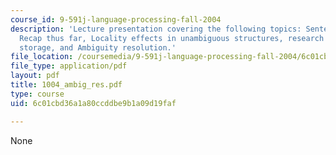 ```yaml
---
course_id: 9-591j-language-processing-fall-2004
description: 'Lecture presentation covering the following topics: Sentence processing:
  Recap thus far, Locality effects in unambiguous structures, research results, Syntactic
  storage, and Ambiguity resolution.'
file_location: /coursemedia/9-591j-language-processing-fall-2004/6c01cbd36a1a80ccddbe9b1a09d19faf_1004_ambig_res.pdf
file_type: application/pdf
layout: pdf
title: 1004_ambig_res.pdf
type: course
uid: 6c01cbd36a1a80ccddbe9b1a09d19faf

---
```

None